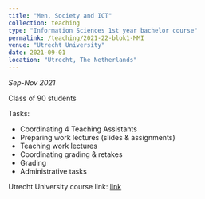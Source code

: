 ```yaml
---
title: "Men, Society and ICT"
collection: teaching
type: "Information Sciences 1st year bachelor course"
permalink: /teaching/2021-22-blok1-MMI
venue: "Utrecht University"
date: 2021-09-01
location: "Utrecht, The Netherlands"
---
```


*Sep-Nov 2021*

Class of 90 students

Tasks:
* Coordinating 4 Teaching Assistants
* Preparing work lectures (slides & assignments)
* Teaching work lectures
* Coordinating grading & retakes
* Grading
* Administrative tasks

Utrecht University course link: [link](https://osiris-student.uu.nl/#/onderwijscatalogus/extern/cursus?cursuscode=INFOB1IMM&taal=en&collegejaar=2021%29)
